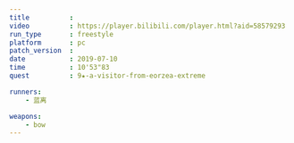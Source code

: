 ```yaml
---
title          :
video          : https://player.bilibili.com/player.html?aid=58579293
run_type       : freestyle
platform       : pc
patch_version  :
date           : 2019-07-10
time           : 10'53"83
quest          : 9★-a-visitor-from-eorzea-extreme

runners:
    - 蓝离

weapons:
    - bow
---
```

